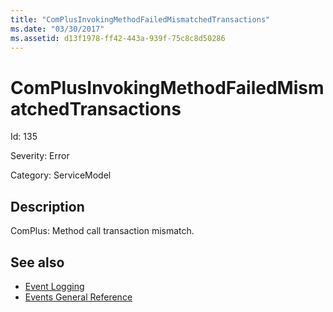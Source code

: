 ```yaml
---
title: "ComPlusInvokingMethodFailedMismatchedTransactions"
ms.date: "03/30/2017"
ms.assetid: d13f1978-ff42-443a-939f-75c8c8d50286
---
```

# ComPlusInvokingMethodFailedMismatchedTransactions
Id: 135  
  
 Severity: Error  
  
 Category: ServiceModel  
  
## Description  
 ComPlus: Method call transaction mismatch.  
  
## See also

- [Event Logging](../../../../../docs/framework/wcf/diagnostics/event-logging/index.md)
- [Events General Reference](../../../../../docs/framework/wcf/diagnostics/event-logging/events-general-reference.md)
